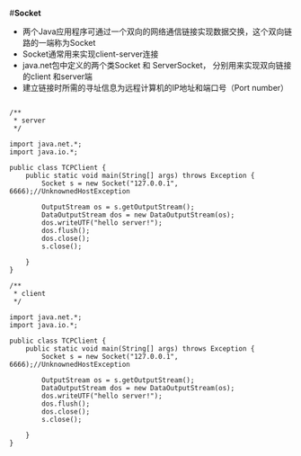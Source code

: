 #<b>Socket</b>
* 两个Java应用程序可通过一个双向的网络通信链接实现数据交换，这个双向链路的一端称为Socket
* Socket通常用来实现client-server连接
* java.net包中定义的两个类Socket 和 ServerSocket， 分别用来实现双向链接的client 和server端
* 建立链接时所需的寻址信息为远程计算机的IP地址和端口号（Port number）

<pre><code>
/**
 * server
 */

import java.net.*;
import java.io.*;

public class TCPClient {
	public static void main(String[] args) throws Exception {
		Socket s = new Socket("127.0.0.1", 6666);//UnknownedHostException

		OutputStream os = s.getOutputStream();
		DataOutputStream dos = new DataOutputStream(os);
		dos.writeUTF("hello server!");
		dos.flush();
		dos.close();
		s.close();

	}
}

/**
 * client
 */

import java.net.*;
import java.io.*;

public class TCPClient {
	public static void main(String[] args) throws Exception {
		Socket s = new Socket("127.0.0.1", 6666);//UnknownedHostException

		OutputStream os = s.getOutputStream();
		DataOutputStream dos = new DataOutputStream(os);
		dos.writeUTF("hello server!");
		dos.flush();
		dos.close();
		s.close();

	}
}
</code></pre>
